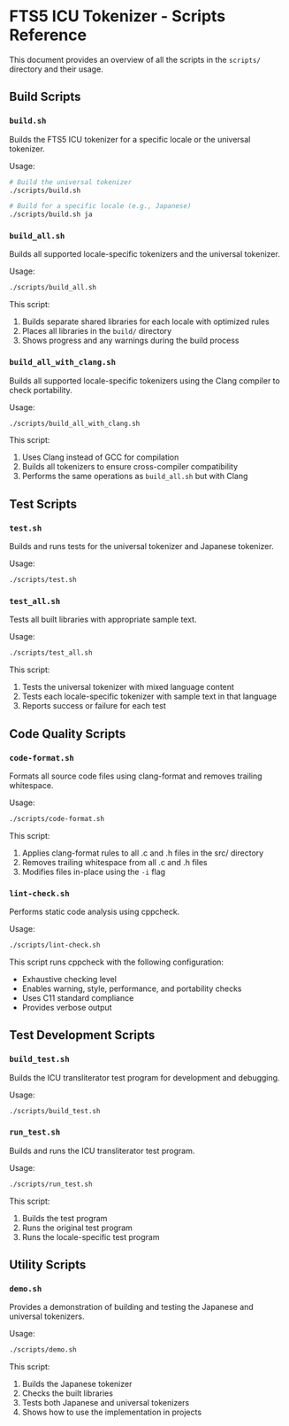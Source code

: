 # FTS5 ICU Tokenizer - Scripts Reference

This document provides an overview of all the scripts in the `scripts/` directory and their usage.

## Build Scripts

### `build.sh`
Builds the FTS5 ICU tokenizer for a specific locale or the universal tokenizer.

Usage:
```bash
# Build the universal tokenizer
./scripts/build.sh

# Build for a specific locale (e.g., Japanese)
./scripts/build.sh ja
```

### `build_all.sh`
Builds all supported locale-specific tokenizers and the universal tokenizer.

Usage:
```bash
./scripts/build_all.sh
```

This script:
1. Builds separate shared libraries for each locale with optimized rules
2. Places all libraries in the `build/` directory
3. Shows progress and any warnings during the build process

### `build_all_with_clang.sh`
Builds all supported locale-specific tokenizers using the Clang compiler to check portability.

Usage:
```bash
./scripts/build_all_with_clang.sh
```

This script:
1. Uses Clang instead of GCC for compilation
2. Builds all tokenizers to ensure cross-compiler compatibility
3. Performs the same operations as `build_all.sh` but with Clang

## Test Scripts

### `test.sh`
Builds and runs tests for the universal tokenizer and Japanese tokenizer.

Usage:
```bash
./scripts/test.sh
```

### `test_all.sh`
Tests all built libraries with appropriate sample text.

Usage:
```bash
./scripts/test_all.sh
```

This script:
1. Tests the universal tokenizer with mixed language content
2. Tests each locale-specific tokenizer with sample text in that language
3. Reports success or failure for each test

## Code Quality Scripts

### `code-format.sh`
Formats all source code files using clang-format and removes trailing whitespace.

Usage:
```bash
./scripts/code-format.sh
```

This script:
1. Applies clang-format rules to all .c and .h files in the src/ directory
2. Removes trailing whitespace from all .c and .h files
3. Modifies files in-place using the `-i` flag

### `lint-check.sh`
Performs static code analysis using cppcheck.

Usage:
```bash
./scripts/lint-check.sh
```

This script runs cppcheck with the following configuration:
- Exhaustive checking level
- Enables warning, style, performance, and portability checks
- Uses C11 standard compliance
- Provides verbose output

## Test Development Scripts

### `build_test.sh`
Builds the ICU transliterator test program for development and debugging.

Usage:
```bash
./scripts/build_test.sh
```

### `run_test.sh`
Builds and runs the ICU transliterator test program.

Usage:
```bash
./scripts/run_test.sh
```

This script:
1. Builds the test program
2. Runs the original test program
3. Runs the locale-specific test program

## Utility Scripts

### `demo.sh`
Provides a demonstration of building and testing the Japanese and universal tokenizers.

Usage:
```bash
./scripts/demo.sh
```

This script:
1. Builds the Japanese tokenizer
2. Checks the built libraries
3. Tests both Japanese and universal tokenizers
4. Shows how to use the implementation in projects
